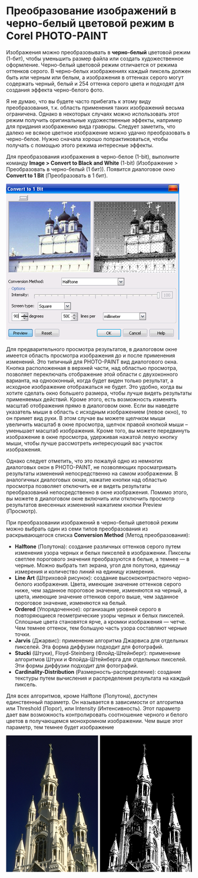 # Преобразование изображений в черно-белый цветовой режим в Corel PHOTO-PAINT

Изображения можно преобразовывать в **черно-белый** цветовой режим (1-бит), чтобы уменьшить размер файла или создать художественное оформление. Черно-белый цветовой режим отличается от режима оттенков серого. В черно-белых изображениях каждый пиксель должен быть или черным или белым, а изображения в оттенках серого могут содержать черный, белый и 254 оттенка серого цвета и подходят для создания эффекта черно-белого фото.

Я не думаю, что вы будете часто прибегать к этому виду преобразования, т.к. область применения таких изображений весьма ограничена. Однако в некоторых случаях можно использовать этот режим получить оригинальные художественные эффекты, например для придания изображению вида гравюры. Следует заметить, что далеко не всякое цветное изображение можно удачно преобразовать в черно-белое. Нужно сначала хорошо попрактиковаться, чтобы получать с помощью этого режима интересные эффекты.

Для преобразования изображения в черно-белое (1-bit), выполните команду **Image > Convert to Black and White** (1-bit) (Изображение > Преобразовать в черно-белый (1 бит)). Появится диалоговое окно **Convert to 1 Bit** (Преобразовать в 1 бит).

![Преобразование изображений в черно-белый цветовой режим в Corel PHOTO-PAINT](./9ad1a206-c078-4d3c-b6a1-45a6030eabb2.png)

Для предварительного просмотра результатов, в диалоговом окне имеется область просмотра изображения до и после применения изменений. Это типичный для PHOTO-PAINT вид диалогового окна. Кнопка расположенная в верхней части, над областью просмотра, позволяет переключать отображение этой области с двухоконного варианта, на однооконный, когда будет виден только результат, а исходное изображение отображаться не будет. Это удобно, когда вы хотите сделать окно большего размера, чтобы лучше видеть результаты применяемых действий. Кроме этого, есть возможность изменять масштаб отображения прямо в диалоговом окне. Если вы наведете указатель мыши в область с исходным изображением (левое окно), то он примет вид руки. В этом случае вы можете щелчком мыши увеличить масштаб в окне просмотра, щелчок правой кнопкой мыши – уменьшает масштаб изображения. Кроме того, вы можете передвинуть изображение в окне просмотра, удерживая нажатой левую кнопку мыши, чтобы лучше рассмотреть интересующий вас участок изображения.

Однако следует отметить, что это пожалуй одно из немногих диалоговых окон в PHOTO-PAINT, не позволяющих просматривать результаты изменений непосредственно на самом изображении. В аналогичных диалоговых окнах, нажатие кнопки над областью просмотра позволяет отключить ее и видеть результаты преобразований непосредственно в окне изображения. Помимо этого, вы можете в диалоговом окне включить или отключить просмотр результатов внесенных изменений нажатием кнопки Preview (Просмотр).

При преобразовании изображений в черно-белый цветовой режим можно выбрать один из семи типов преобразования из раскрывающегося списка **Conversion Method** (Метод преобразования):

*   **Halftone** (Полутона): создание различных оттенков серого путем изменения узора черных и белых пикселей в изображении. Пикселы светлее порогового значения преобразуются в белые, а темнее — в черные. Можно выбрать тип экрана, угол для полутона, единицу измерения и количество линий на единицу измерения.
*   **Line Art** (Штриховой рисунок): создание высококонтрастного черно-белого изображения. Цвета, имеющие значение оттенков серого ниже, чем заданное пороговое значение, изменяются на черный, а цвета, имеющие значение оттенков серого выше, чем заданное пороговое значение, изменяются на белый.
*   **Ordered** (Упорядоченное): организация уровней серого в повторяющиеся геометрические узоры черных и белых пикселей. Сплошные цвета становятся ярче, а кромки изображения — четче. Чем темнее оттенок, тем большую часть узора составляют черные точки.
*   **Jarvis** (Джарвис): применение алгоритма Джарвиса для отдельных пикселей. Эта форма диффузии подходит для фотографий.
*   **Stucki** (Штуки), Floyd-Steinberg (Флойд-Штейнберг): применение алгоритмов Штуки и Флойда-Штейнберга для отдельных пикселей. Эти формы диффузии подходит для фотографий.
*   **Cardinality-Distribution** (Размерность-распределение): создание текстуры путем вычисления и распределения результата на каждый пиксель.

Для всех алгоритмов, кроме Halftone (Полутона), доступен единственный параметр. Он называется в зависимости от алгоритма или Threshold (Порог), или Intensity (Интенсивность). Этот параметр дает вам возможность контролировать соотношение черного и белого цветов в получающемся монохромном изображении. Чем выше этот параметр, тем темнее будет изображение

![Преобразование изображений в черно-белый цветовой режим в Corel PHOTO-PAINT](./44f114a5-4fbb-4b55-bce5-a312ffeec934.png)